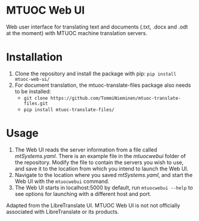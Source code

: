 # MTUOC Web UI

Web user interface for translating text and documents (.txt, .docx and .odt at the moment) with MTUOC machine translation servers.

# Installation

1. Clone the repository and install the package with pip: `pip install mtuoc-web-ui/`
2. For document translation, the mtuoc-translate-files package also needs to be installed:
   - `git clone https://github.com/TommiNieminen/mtuoc-translate-files.git`
   - `pip install mtuoc-translate-files/` 
  
# Usage

1. The Web UI reads the server information from a file called _mtSystems.yaml_. There is an example file in the _mtuocwebui_ folder of   the repository. Modify the file to contain the servers you wish to use, and save it to the location from which you intend to launch the Web UI.
2. Navigate to the location where you saved _mtSystems.yaml_, and start the Web UI with the `mtuocwebui` command.
3. The Web UI starts in localhost:5000 by default, run `mtuocwebui --help` to see options for launching with a different host and port.

Adapted from the LibreTranslate UI. MTUOC Web UI is not not officially associated with LibreTranslate or its products.
